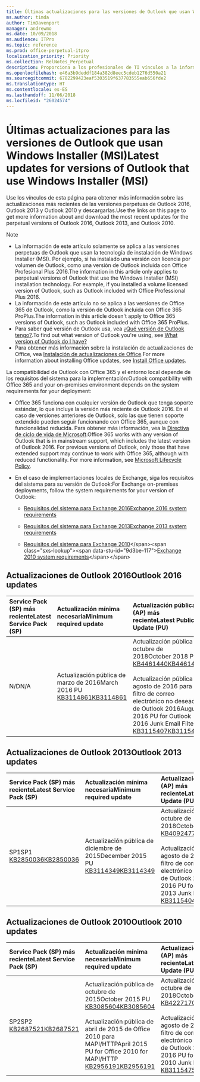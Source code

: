 ```yaml
---
title: Últimas actualizaciones para las versiones de Outlook que usan Windows Installer (MSI)
ms.author: timda
author: TimDavenport
manager: andrewmo
ms.date: 10/09/2018
ms.audience: ITPro
ms.topic: reference
ms.prod: office-perpetual-itpro
localization_priority: Priority
ms.collection: RelNotes_Perpetual
description: Proporciona a los profesionales de TI vínculos a la información de las últimas actualizaciones de las versiones perpetuas de Outlook 2016, Outlook 2013 y Outlook 2010.
ms.openlocfilehash: e46a3b9deddf184a382d8eec5cdeb1276d550a21
ms.sourcegitcommit: 6782299423eaf5303519f637783555eab656fde2
ms.translationtype: HT
ms.contentlocale: es-ES
ms.lasthandoff: 11/06/2018
ms.locfileid: "26024574"
---
```

# <a name="latest-updates-for-versions-of-outlook-that-use-windows-installer-msi"></a><span data-ttu-id="9d3be-103">Últimas actualizaciones para las versiones de Outlook que usan Windows Installer (MSI)</span><span class="sxs-lookup"><span data-stu-id="9d3be-103">Latest updates for versions of Outlook that use Windows Installer (MSI)</span></span>

<span data-ttu-id="9d3be-104">Use los vínculos de esta página para obtener más información sobre las actualizaciones más recientes de las versiones perpetuas de Outlook 2016, Outlook 2013 y Outlook 2010 y descargarlas.</span><span class="sxs-lookup"><span data-stu-id="9d3be-104">Use the links on this page to get more information about and download the most recent updates for the perpetual versions of Outlook 2016, Outlook 2013, and Outlook 2010.</span></span>
  
> [!NOTE]
> - <span data-ttu-id="9d3be-p101">La información de este artículo solamente se aplica a las versiones perpetuas de Outlook que usan la tecnología de instalación de Windows Installer (MSI). Por ejemplo, si ha instalado una versión con licencia por volumen de Outlook, como una versión de Outlook incluida con Office Profesional Plus 2016.</span><span class="sxs-lookup"><span data-stu-id="9d3be-p101">The information in this article only applies to perpetual versions of Outlook that use the Windows Installer (MSI) installation technology. For example, if you installed a volume licensed version of Outlook, such as Outlook included with Office Professional Plus 2016.</span></span>
> - <span data-ttu-id="9d3be-107">La información de este artículo no se aplica a las versiones de Office 365 de Outlook, como la versión de Outlook incluida con Office 365 ProPlus.</span><span class="sxs-lookup"><span data-stu-id="9d3be-107">The information in this article doesn't apply to Office 365 versions of Outlook, such as Outlook included with Office 365 ProPlus.</span></span>
> - <span data-ttu-id="9d3be-108">Para saber qué versión de Outlook usa, vea [¿Qué versión de Outlook tengo?](https://support.office.com/article/b3a9568c-edb5-42b9-9825-d48d82b2257c).</span><span class="sxs-lookup"><span data-stu-id="9d3be-108">To find out what version of Outlook you're using, see [What version of Outlook do I have?](https://support.office.com/article/b3a9568c-edb5-42b9-9825-d48d82b2257c)</span></span>
> - <span data-ttu-id="9d3be-109">Para obtener más información sobre la instalación de actualizaciones de Office, vea [Instalación de actualizaciones de Office](https://support.office.com/article/2ab296f3-7f03-43a2-8e50-46de917611c5).</span><span class="sxs-lookup"><span data-stu-id="9d3be-109">For more information about installing Office updates, see [Install Office updates](https://support.office.com/article/2ab296f3-7f03-43a2-8e50-46de917611c5).</span></span> 
  
<span data-ttu-id="9d3be-110">La compatibilidad de Outlook con Office 365 y el entorno local depende de los requisitos del sistema para la implementación:</span><span class="sxs-lookup"><span data-stu-id="9d3be-110">Outlook compatibility with Office 365 and your on-premises environment depends on the system requirements for your deployment:</span></span>
  
- <span data-ttu-id="9d3be-p102">Office 365 funciona con cualquier versión de Outlook que tenga soporte estándar, lo que incluye la versión más reciente de Outlook 2016. En el caso de versiones anteriores de Outlook, solo las que tienen soporte extendido pueden seguir funcionando con Office 365, aunque con funcionalidad reducida. Para obtener más información, vea la [Directiva de ciclo de vida de Microsoft](https://support.microsoft.com/lifecycle).</span><span class="sxs-lookup"><span data-stu-id="9d3be-p102">Office 365 works with any version of Outlook that is in mainstream support, which includes the latest version of Outlook 2016. For previous versions of Outlook, only those that have extended support may continue to work with Office 365, although with reduced functionality. For more information, see [Microsoft Lifecycle Policy](https://support.microsoft.com/lifecycle).</span></span>
    
- <span data-ttu-id="9d3be-114">En el caso de implementaciones locales de Exchange, siga los requisitos del sistema para su versión de Outlook:</span><span class="sxs-lookup"><span data-stu-id="9d3be-114">For Exchange on-premises deployments, follow the system requirements for your version of Outlook:</span></span>
    
  - [<span data-ttu-id="9d3be-115">Requisitos del sistema para Exchange 2016</span><span class="sxs-lookup"><span data-stu-id="9d3be-115">Exchange 2016 system requirements</span></span>](https://docs.microsoft.com/Exchange/plan-and-deploy/system-requirements)
    
  - [<span data-ttu-id="9d3be-116">Requisitos del sistema para Exchange 2013</span><span class="sxs-lookup"><span data-stu-id="9d3be-116">Exchange 2013 system requirements</span></span>](https://docs.microsoft.com/exchange/exchange-2013-system-requirements-exchange-2013-help)
    
  - <span data-ttu-id="9d3be-117">[Requisitos del sistema para Exchange 2010](https://docs.microsoft.com/previous-versions/office/exchange-server-2010/aa996719(v=exchg.141))</span><span class="sxs-lookup"><span data-stu-id="9d3be-117">[Exchange 2010 system requirements](https://docs.microsoft.com/previous-versions/office/exchange-server-2010/aa996719(v=exchg.141))</span></span>

   
## <a name="outlook-2016-updates"></a><span data-ttu-id="9d3be-118">Actualizaciones de Outlook 2016</span><span class="sxs-lookup"><span data-stu-id="9d3be-118">Outlook 2016 updates</span></span>

|<span data-ttu-id="9d3be-119">**Service Pack (SP) más reciente**</span><span class="sxs-lookup"><span data-stu-id="9d3be-119">**Latest Service Pack (SP)**</span></span>|<span data-ttu-id="9d3be-120">**Actualización mínima necesaria**</span><span class="sxs-lookup"><span data-stu-id="9d3be-120">**Minimum required update**</span></span>|<span data-ttu-id="9d3be-121">**Actualización pública (AP) más reciente**</span><span class="sxs-lookup"><span data-stu-id="9d3be-121">**Latest Public Update (PU)**</span></span>|
|:-----|:-----|:-----|
|<span data-ttu-id="9d3be-122">N/D</span><span class="sxs-lookup"><span data-stu-id="9d3be-122">N/A</span></span>  <br/> |<span data-ttu-id="9d3be-123">Actualización pública de marzo de 2016</span><span class="sxs-lookup"><span data-stu-id="9d3be-123">March 2016 PU</span></span> <br/>[<span data-ttu-id="9d3be-124">KB3114861</span><span class="sxs-lookup"><span data-stu-id="9d3be-124">KB3114861</span></span>](https://support.microsoft.com/help/3114861) <br/> |<span data-ttu-id="9d3be-125">Actualización pública de octubre de 2018</span><span class="sxs-lookup"><span data-stu-id="9d3be-125">October 2018 PU</span></span> <br/>[<span data-ttu-id="9d3be-126">KB4461440</span><span class="sxs-lookup"><span data-stu-id="9d3be-126">KB4461440</span></span>](https://support.microsoft.com/help/4461440) <br/><br/> <span data-ttu-id="9d3be-127">Actualización pública de agosto de 2016 para el filtro de correo electrónico no deseado de Outlook 2016</span><span class="sxs-lookup"><span data-stu-id="9d3be-127">August 2016 PU for Outlook 2016 Junk Email Filter</span></span>  <br/>[<span data-ttu-id="9d3be-128">KB3115407</span><span class="sxs-lookup"><span data-stu-id="9d3be-128">KB3115407</span></span>](https://support.microsoft.com/help/3115407) <br/> |
   
## <a name="outlook-2013-updates"></a><span data-ttu-id="9d3be-129">Actualizaciones de Outlook 2013</span><span class="sxs-lookup"><span data-stu-id="9d3be-129">Outlook 2013 updates</span></span>

|<span data-ttu-id="9d3be-130">**Service Pack (SP) más reciente**</span><span class="sxs-lookup"><span data-stu-id="9d3be-130">**Latest Service Pack (SP)**</span></span>|<span data-ttu-id="9d3be-131">**Actualización mínima necesaria**</span><span class="sxs-lookup"><span data-stu-id="9d3be-131">**Minimum required update**</span></span>|<span data-ttu-id="9d3be-132">**Actualización pública (AP) más reciente**</span><span class="sxs-lookup"><span data-stu-id="9d3be-132">**Latest Public Update (PU)**</span></span>|
|:-----|:-----|:-----|
|<span data-ttu-id="9d3be-133">SP1</span><span class="sxs-lookup"><span data-stu-id="9d3be-133">SP1</span></span>  <br/>[<span data-ttu-id="9d3be-134">KB2850036</span><span class="sxs-lookup"><span data-stu-id="9d3be-134">KB2850036</span></span>](https://go.microsoft.com/fwlink/p/?LinkId=512538) <br/> |<span data-ttu-id="9d3be-135">Actualización pública de diciembre de 2015</span><span class="sxs-lookup"><span data-stu-id="9d3be-135">December 2015 PU</span></span> <br/>[<span data-ttu-id="9d3be-136">KB3114349</span><span class="sxs-lookup"><span data-stu-id="9d3be-136">KB3114349</span></span>](https://support.microsoft.com/kb/3114349) <br/> |<span data-ttu-id="9d3be-137">Actualización pública de octubre de 2018</span><span class="sxs-lookup"><span data-stu-id="9d3be-137">October 2018 PU</span></span> <br/>[<span data-ttu-id="9d3be-138">KB4092477</span><span class="sxs-lookup"><span data-stu-id="9d3be-138">KB4092477</span></span>](https://support.microsoft.com/help/4092477) <br/><br/>  <span data-ttu-id="9d3be-139">Actualización pública de agosto de 2016 para el filtro de correo electrónico no deseado de Outlook 2013</span><span class="sxs-lookup"><span data-stu-id="9d3be-139">August 2016 PU for Outlook 2013 Junk Email Filter</span></span> <br/> [<span data-ttu-id="9d3be-140">KB3115404</span><span class="sxs-lookup"><span data-stu-id="9d3be-140">KB3115404</span></span>](https://support.microsoft.com/kb/3115404) <br/> |
   
## <a name="outlook-2010-updates"></a><span data-ttu-id="9d3be-141">Actualizaciones de Outlook 2010</span><span class="sxs-lookup"><span data-stu-id="9d3be-141">Outlook 2010 updates</span></span>

|<span data-ttu-id="9d3be-142">**Service Pack (SP) más reciente**</span><span class="sxs-lookup"><span data-stu-id="9d3be-142">**Latest Service Pack (SP)**</span></span>|<span data-ttu-id="9d3be-143">**Actualización mínima necesaria**</span><span class="sxs-lookup"><span data-stu-id="9d3be-143">**Minimum required update**</span></span>|<span data-ttu-id="9d3be-144">**Actualización pública (AP) más reciente**</span><span class="sxs-lookup"><span data-stu-id="9d3be-144">**Latest Public Update (PU)**</span></span>|
|:-----|:-----|:-----|
|<span data-ttu-id="9d3be-145">SP2</span><span class="sxs-lookup"><span data-stu-id="9d3be-145">SP2</span></span> <br/>[<span data-ttu-id="9d3be-146">KB2687521</span><span class="sxs-lookup"><span data-stu-id="9d3be-146">KB2687521</span></span>](https://go.microsoft.com/fwlink/p/?LinkId=512542) <br/> |<span data-ttu-id="9d3be-147">Actualización pública de octubre de 2015</span><span class="sxs-lookup"><span data-stu-id="9d3be-147">October 2015 PU</span></span> <br/> [<span data-ttu-id="9d3be-148">KB3085604</span><span class="sxs-lookup"><span data-stu-id="9d3be-148">KB3085604</span></span>](https://support.microsoft.com/kb/3085604) <br/><br/>  <span data-ttu-id="9d3be-149">Actualización pública de abril de 2015 de Office 2010 para MAPI/HTTP</span><span class="sxs-lookup"><span data-stu-id="9d3be-149">April 2015 PU for Office 2010 for MAPI/HTTP</span></span> <br/> [<span data-ttu-id="9d3be-150">KB2956191</span><span class="sxs-lookup"><span data-stu-id="9d3be-150">KB2956191</span></span>](https://support.microsoft.com/es-ES/help/2956191/april-14-2015-update-for-office-2010-kb2956191) <br/> |<span data-ttu-id="9d3be-151">Actualización pública de octubre de 2018</span><span class="sxs-lookup"><span data-stu-id="9d3be-151">October 2018 PU</span></span> <br/>[<span data-ttu-id="9d3be-152">KB4227170</span><span class="sxs-lookup"><span data-stu-id="9d3be-152">KB4227170</span></span>](https://support.microsoft.com/help/4227170) <br/><br/>  <span data-ttu-id="9d3be-153">Actualización pública de agosto de 2016 para el filtro de correo electrónico no deseado de Outlook 2010</span><span class="sxs-lookup"><span data-stu-id="9d3be-153">August 2016 PU for Outlook 2010 Junk Email Filter</span></span> <br/> [<span data-ttu-id="9d3be-154">KB3115475</span><span class="sxs-lookup"><span data-stu-id="9d3be-154">KB3115475</span></span>](https://support.microsoft.com/kb/3115475) <br/> |
   

